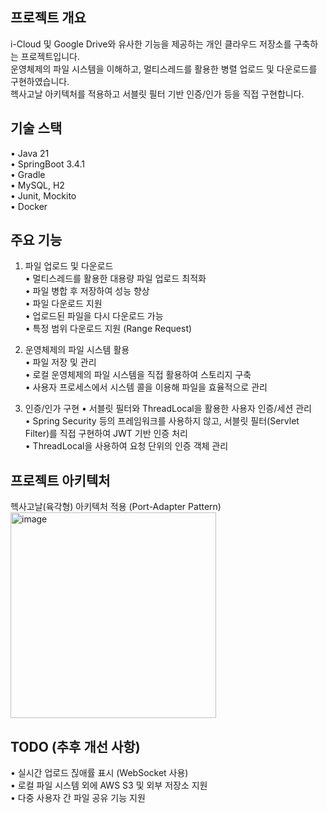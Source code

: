 ## 프로젝트 개요

i-Cloud 및 Google Drive와 유사한 기능을 제공하는 개인 클라우드 저장소를 구축하는 프로젝트입니다. <br>
운영체제의 파일 시스템을 이해하고, 멀티스레드를 활용한 병렬 업로드 및 다운로드를 구현하였습니다.<br> 
헥사고날 아키텍처를 적용하고 서블릿 필터 기반 인증/인가 등을 직접 구현합니다.

## 기술 스택

  • Java 21 <br>
  • SpringBoot 3.4.1 <br>
  • Gradle <br>
  • MySQL, H2 <br>
  • Junit, Mockito <br>
  • Docker

## 주요 기능

1. 파일 업로드 및 다운로드 <br>
	•	멀티스레드를 활용한 대용량 파일 업로드 최적화 <br>
	•	파일 병합 후 저장하여 성능 향상 <br>
	•	파일 다운로드 지원 <br>
	•	업로드된 파일을 다시 다운로드 가능 <br>
	•	특정 범위 다운로드 지원 (Range Request) <br>

2. 운영체제의 파일 시스템 활용 <br>
	•	파일 저장 및 관리 <br>
	•	로컬 운영체제의 파일 시스템을 직접 활용하여 스토리지 구축 <br>
	•	사용자 프로세스에서 시스템 콜을 이용해 파일을 효율적으로 관리 <br>

3. 인증/인가 구현
	•	서블릿 필터와 ThreadLocal을 활용한 사용자 인증/세션 관리 <br>
	•	Spring Security 등의 프레임워크를 사용하지 않고, 서블릿 필터(Servlet Filter)를 직접 구현하여 JWT 기반 인증 처리 <br>
	•	ThreadLocal을 사용하여 요청 단위의 인증 객체 관리 <br>

## 프로젝트 아키텍처

헥사고날(육각형) 아키텍처 적용 (Port-Adapter Pattern) <br>
<img width="329" alt="image" src="https://github.com/user-attachments/assets/fe93970a-d8eb-4387-ac5a-961d81131fb5" />


## TODO (추후 개선 사항)

  • 실시간 업로드 짆애률 표시 (WebSocket 사용) <br>
  • 로컬 파일 시스템 외에 AWS S3 및 외부 저장소 지원 <br>
  • 다중 사용자 간 파일 공유 기능 지원
